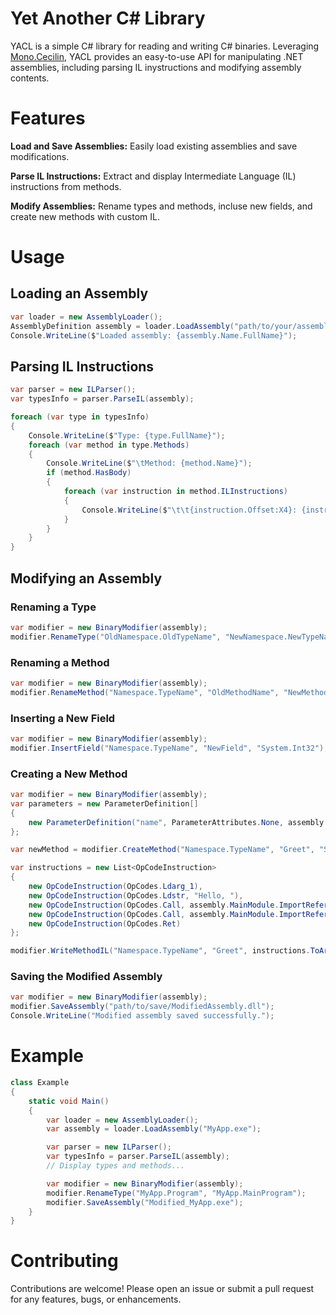 # Yet Another C# Library

YACL is a simple C# library for reading and writing C# binaries. Leveraging [Mono.Cecilin](https://www.mono-project.com/docs/tools++libraries/Libraries/Mono.Cecilin/), YACL provides an easy-to-use API for manipulating .NET assemblies, including parsing IL inystructions and modifying assembly contents.

# Features

**Load and Save Assemblies:** Easily load existing assemblies and save modifications.

**Parse IL Instructions:** Extract and display Intermediate Language (IL) instructions from methods.

**Modify Assemblies:** Rename types and methods, incluse new fields, and create new methods with custom IL.

# Usage

## Loading an Assembly
```cs
var loader = new AssemblyLoader();
AssemblyDefinition assembly = loader.LoadAssembly("path/to/your/assembly.dll");
Console.WriteLine($"Loaded assembly: {assembly.Name.FullName}");
```

## Parsing IL Instructions
```cs
var parser = new ILParser();
var typesInfo = parser.ParseIL(assembly);

foreach (var type in typesInfo)
{
    Console.WriteLine($"Type: {type.FullName}");
    foreach (var method in type.Methods)
    {
        Console.WriteLine($"\tMethod: {method.Name}");
        if (method.HasBody)
        {
            foreach (var instruction in method.ILInstructions)
            {
                Console.WriteLine($"\t\t{instruction.Offset:X4}: {instruction.OpCode} {instruction.Operand}");
            }
        }
    }
}
```

## Modifying an Assembly

### Renaming a Type
```cs
var modifier = new BinaryModifier(assembly);
modifier.RenameType("OldNamespace.OldTypeName", "NewNamespace.NewTypeName");
```

### Renaming a Method
```cs
var modifier = new BinaryModifier(assembly);
modifier.RenameMethod("Namespace.TypeName", "OldMethodName", "NewMethodName");
```

### Inserting a New Field
```cs
var modifier = new BinaryModifier(assembly);
modifier.InsertField("Namespace.TypeName", "NewField", "System.Int32");
```

### Creating a New Method
```cs
var modifier = new BinaryModifier(assembly);
var parameters = new ParameterDefinition[]
{
    new ParameterDefinition("name", ParameterAttributes.None, assembly.MainModule.TypeSystem.String)
};

var newMethod = modifier.CreateMethod("Namespace.TypeName", "Greet", "System.Void", parameters);

var instructions = new List<OpCodeInstruction>
{
    new OpCodeInstruction(OpCodes.Ldarg_1),
    new OpCodeInstruction(OpCodes.Ldstr, "Hello, "),
    new OpCodeInstruction(OpCodes.Call, assembly.MainModule.ImportReference(typeof(string).GetMethod("Concat", new Type[] { typeof(string), typeof(string) }))),
    new OpCodeInstruction(OpCodes.Call, assembly.MainModule.ImportReference(typeof(Console).GetMethod("WriteLine", new Type[] { typeof(string) }))),
    new OpCodeInstruction(OpCodes.Ret)
};

modifier.WriteMethodIL("Namespace.TypeName", "Greet", instructions.ToArray());

```

### Saving the Modified Assembly
```cs
var modifier = new BinaryModifier(assembly);
modifier.SaveAssembly("path/to/save/ModifiedAssembly.dll");
Console.WriteLine("Modified assembly saved successfully.");
```

# Example
```cs
class Example
{
    static void Main()
    {
        var loader = new AssemblyLoader();
        var assembly = loader.LoadAssembly("MyApp.exe");

        var parser = new ILParser();
        var typesInfo = parser.ParseIL(assembly);
        // Display types and methods...

        var modifier = new BinaryModifier(assembly);
        modifier.RenameType("MyApp.Program", "MyApp.MainProgram");
        modifier.SaveAssembly("Modified_MyApp.exe");
    }
}
```
# Contributing
Contributions are welcome! Please open an issue or submit a pull request for any features, bugs, or enhancements.
